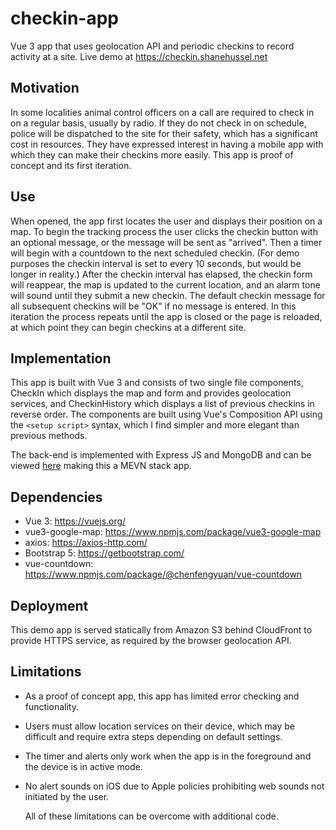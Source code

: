 # checkin-app
Vue 3 app that uses geolocation API and periodic checkins to record activity at a site. Live demo at https://checkin.shanehussel.net

## Motivation
In some localities animal control officers on a call are required to check in on a regular basis, usually by radio. If they do not check in on schedule, police will be dispatched to the site for their safety, which has a significant cost in resources. They have expressed interest in having a mobile app with which they can make their checkins more easily. This app is proof of concept and its first iteration.

## Use
When opened, the app first locates the user and displays their position on a map. To begin the tracking process the user clicks the checkin button with an optional message, or the message will be sent as "arrived". Then a timer will begin with a countdown to the next scheduled checkin. (For demo purposes the checkin interval is set to every 10 seconds, but would be longer in reality.) After the checkin interval has elapsed, the checkin form will reappear, the map is updated to the current location, and an alarm tone will sound until they submit a new checkin. The default checkin message for all subsequent checkins will be "OK" if no message is entered. In this iteration the process repeats until the app is closed or the page is reloaded, at which point they can begin checkins at a different site.

## Implementation
This app is built with Vue 3 and consists of two single file components, CheckIn which displays the map and form and provides geolocation services, and CheckinHistory which displays a list of previous checkins in reverse order. The components are built using Vue's Composition API using the `<setup script>` syntax, which I find simpler and more elegant than previous methods.

The back-end is implemented with Express JS and MongoDB and can be viewed [here](https://github.com/shussel/checkin-api) making this a MEVN stack app.

## Dependencies
- Vue 3: https://vuejs.org/
- vue3-google-map: https://www.npmjs.com/package/vue3-google-map
- axios: https://axios-http.com/
- Bootstrap 5: https://getbootstrap.com/
- vue-countdown: https://www.npmjs.com/package/@chenfengyuan/vue-countdown

## Deployment
This demo app is served statically from Amazon S3 behind CloudFront to provide HTTPS service, as required by the browser geolocation API.

## Limitations
- As a proof of concept app, this app has limited error checking and functionality.
- Users must allow location services on their device, which may be difficult and require extra steps depending on default settings.
- The timer and alerts only work when the app is in the foreground and the device is in active mode.
- No alert sounds on iOS due to Apple policies prohibiting web sounds not initiated by the user.

  All of these limitations can be overcome with additional code.
